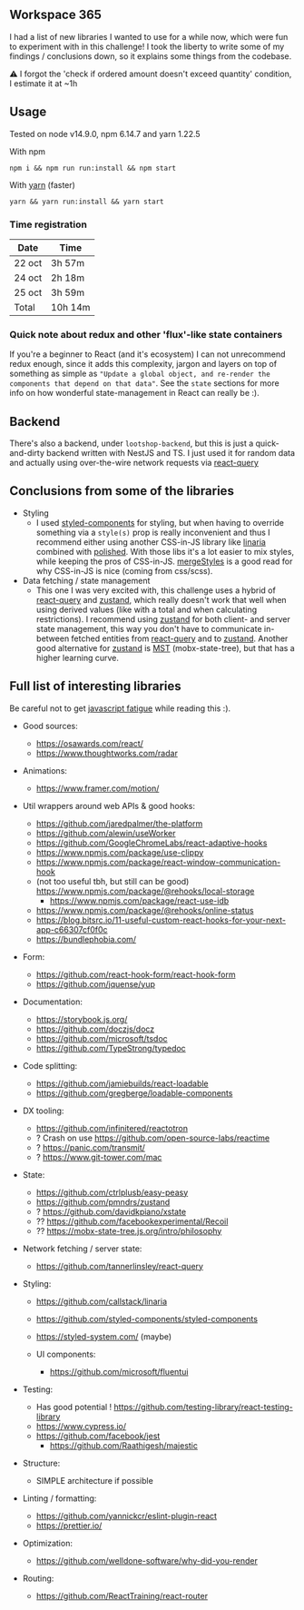 ## Workspace 365
I had a list of new libraries I wanted to use for a while now, which were fun to experiment with in this challenge! I took the liberty to write some of my findings / conclusions down, so it explains some things from the codebase.

⚠️ I forgot the 'check if ordered amount doesn't exceed quantity' condition, I estimate it at ~1h
## Usage
Tested on node v14.9.0, npm 6.14.7 and yarn 1.22.5

With npm 
```
npm i && npm run run:install && npm start
```
With [yarn](https://classic.yarnpkg.com/en/) (faster)
```
yarn && yarn run:install && yarn start
```
### Time registration
| Date   | Time   |
|--------|--------|
| 22 oct | 3h 57m |
| 24 oct | 2h 18m |
| 25 oct | 3h 59m |
| Total  | 10h 14m|

### Quick note about redux and other 'flux'-like state containers
If you're a beginner to React (and it's ecosystem) I can not unrecommend redux enough, since it adds this complexity, jargon and layers on top of something as simple as `"Update a global object, and re-render the components that depend on that data"`. See the `state` sections for more info on how wonderful state-management in React can really be :).
## Backend
There's also a backend, under `lootshop-backend`, but this is just a quick-and-dirty backend written with NestJS and TS. I just used it for random data and actually using over-the-wire network requests via [react-query](https://react-query.tanstack.com/)
## Conclusions from some of the libraries
- Styling
    - I used [styled-components](https://styled-components.com/) for styling, but 
    when having to override something via a `style(s)` prop is really inconvenient and thus I recommend either using another 
    CSS-in-JS library like [linaria](https://github.com/callstack/linaria) combined with [polished](https://github.com/styled-components/polished). With those libs it's a lot easier to mix styles, while keeping the pros of CSS-in-JS. [mergeStyles](https://github.com/microsoft/fluentui/blob/master/packages/merge-styles/README.md#motivation) is a good read for why CSS-in-JS is nice (coming from css/scss).
- Data fetching / state management
    - This one I was very excited with, this challenge uses a hybrid of [react-query](https://react-query.tanstack.com/) and [zustand](https://github.com/pmndrs/zustand), which really doesn't work that well when using derived values (like with a total and when calculating restrictions). 
    I recommend using [zustand](https://github.com/pmndrs/zustand) for both client- and server state management, this way you don't have to communicate in-between fetched entities from [react-query](https://react-query.tanstack.com/) and to [zustand](https://github.com/pmndrs/zustand). Another good alternative for [zustand](https://github.com/pmndrs/zustand) is [MST](https://mobx-state-tree.js.org/intro/philosophy) (mobx-state-tree), but that has a higher learning curve.
## Full list of interesting libraries
Be careful not to get [javascript fatigue](https://medium.com/@ericclemmons/javascript-fatigue-48d4011b6fc4) while reading this :).

- Good sources:
	- https://osawards.com/react/
	- https://www.thoughtworks.com/radar

- Animations:
	- https://www.framer.com/motion/

- Util wrappers around web APIs & good hooks:
	- https://github.com/jaredpalmer/the-platform
	- https://github.com/alewin/useWorker
	- https://github.com/GoogleChromeLabs/react-adaptive-hooks
	- https://www.npmjs.com/package/use-clippy
	- https://www.npmjs.com/package/react-window-communication-hook
	- (not too useful tbh, but still can be good) https://www.npmjs.com/package/@rehooks/local-storage
        - https://www.npmjs.com/package/react-use-idb
	- https://www.npmjs.com/package/@rehooks/online-status
	- https://blog.bitsrc.io/11-useful-custom-react-hooks-for-your-next-app-c66307cf0f0c
	- https://bundlephobia.com/

- Form:
	- https://github.com/react-hook-form/react-hook-form
	- https://github.com/jquense/yup

- Documentation:
	- https://storybook.js.org/
	- https://github.com/doczjs/docz
	- https://github.com/microsoft/tsdoc
	- https://github.com/TypeStrong/typedoc

- Code splitting:
	- https://github.com/jamiebuilds/react-loadable
	- https://github.com/gregberge/loadable-components
	
- DX tooling:
	- https://github.com/infinitered/reactotron
	- ? Crash on use https://github.com/open-source-labs/reactime
	- ? https://panic.com/transmit/
	- ? https://www.git-tower.com/mac

- State:
	- https://github.com/ctrlplusb/easy-peasy
	- https://github.com/pmndrs/zustand
	- ? https://github.com/davidkpiano/xstate
	- ?? https://github.com/facebookexperimental/Recoil
	- ?? https://mobx-state-tree.js.org/intro/philosophy
	
- Network fetching / server state:
	- https://github.com/tannerlinsley/react-query
	
	
- Styling:
	- https://github.com/callstack/linaria
	- https://github.com/styled-components/styled-components
	- https://styled-system.com/ (maybe)
	
	- UI components:
		- https://github.com/microsoft/fluentui
	
- Testing:
	- Has good potential ! https://github.com/testing-library/react-testing-library
	- https://www.cypress.io/
	- https://github.com/facebook/jest
		- https://github.com/Raathigesh/majestic
		
	
- Structure:
	- SIMPLE architecture if possible
	
- Linting / formatting:
	- https://github.com/yannickcr/eslint-plugin-react
	- https://prettier.io/
	
- Optimization:
	- https://github.com/welldone-software/why-did-you-render
	
- Routing:
    - https://github.com/ReactTraining/react-router
